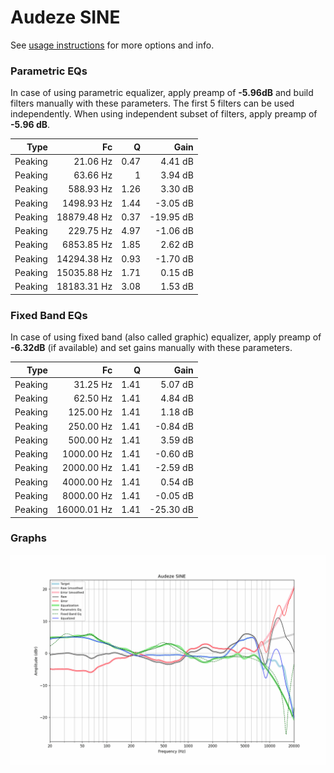 # Audeze SINE
See [usage instructions](https://github.com/jaakkopasanen/AutoEq#usage) for more options and info.

### Parametric EQs
In case of using parametric equalizer, apply preamp of **-5.96dB** and build filters manually
with these parameters. The first 5 filters can be used independently.
When using independent subset of filters, apply preamp of **-5.96 dB**.

| Type    | Fc          |    Q | Gain      |
|--------:|------------:|-----:|----------:|
| Peaking | 21.06 Hz    | 0.47 | 4.41 dB   |
| Peaking | 63.66 Hz    | 1    | 3.94 dB   |
| Peaking | 588.93 Hz   | 1.26 | 3.30 dB   |
| Peaking | 1498.93 Hz  | 1.44 | -3.05 dB  |
| Peaking | 18879.48 Hz | 0.37 | -19.95 dB |
| Peaking | 229.75 Hz   | 4.97 | -1.06 dB  |
| Peaking | 6853.85 Hz  | 1.85 | 2.62 dB   |
| Peaking | 14294.38 Hz | 0.93 | -1.70 dB  |
| Peaking | 15035.88 Hz | 1.71 | 0.15 dB   |
| Peaking | 18183.31 Hz | 3.08 | 1.53 dB   |

### Fixed Band EQs
In case of using fixed band (also called graphic) equalizer, apply preamp of **-6.32dB**
(if available) and set gains manually with these parameters.

| Type    | Fc          |    Q | Gain      |
|--------:|------------:|-----:|----------:|
| Peaking | 31.25 Hz    | 1.41 | 5.07 dB   |
| Peaking | 62.50 Hz    | 1.41 | 4.84 dB   |
| Peaking | 125.00 Hz   | 1.41 | 1.18 dB   |
| Peaking | 250.00 Hz   | 1.41 | -0.84 dB  |
| Peaking | 500.00 Hz   | 1.41 | 3.59 dB   |
| Peaking | 1000.00 Hz  | 1.41 | -0.60 dB  |
| Peaking | 2000.00 Hz  | 1.41 | -2.59 dB  |
| Peaking | 4000.00 Hz  | 1.41 | 0.54 dB   |
| Peaking | 8000.00 Hz  | 1.41 | -0.05 dB  |
| Peaking | 16000.01 Hz | 1.41 | -25.30 dB |

### Graphs
![](./Audeze%20SINE.png)